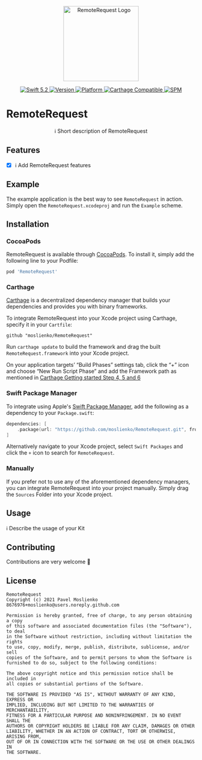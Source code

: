<p align="center">
   <img width="200" src="https://raw.githubusercontent.com/SvenTiigi/SwiftKit/gh-pages/readMeAssets/SwiftKitLogo.png" alt="RemoteRequest Logo">
</p>

<p align="center">
   <a href="https://developer.apple.com/swift/">
      <img src="https://img.shields.io/badge/Swift-5.2-orange.svg?style=flat" alt="Swift 5.2">
   </a>
   <a href="http://cocoapods.org/pods/RemoteRequest">
      <img src="https://img.shields.io/cocoapods/v/RemoteRequest.svg?style=flat" alt="Version">
   </a>
   <a href="http://cocoapods.org/pods/RemoteRequest">
      <img src="https://img.shields.io/cocoapods/p/RemoteRequest.svg?style=flat" alt="Platform">
   </a>
   <a href="https://github.com/Carthage/Carthage">
      <img src="https://img.shields.io/badge/Carthage-compatible-4BC51D.svg?style=flat" alt="Carthage Compatible">
   </a>
   <a href="https://github.com/apple/swift-package-manager">
      <img src="https://img.shields.io/badge/Swift%20Package%20Manager-compatible-brightgreen.svg" alt="SPM">
   </a>
</p>

# RemoteRequest

<p align="center">
ℹ️ Short description of RemoteRequest
</p>

## Features

- [x] ℹ️ Add RemoteRequest features

## Example

The example application is the best way to see `RemoteRequest` in action. Simply open the `RemoteRequest.xcodeproj` and run the `Example` scheme.

## Installation

### CocoaPods

RemoteRequest is available through [CocoaPods](http://cocoapods.org). To install
it, simply add the following line to your Podfile:

```bash
pod 'RemoteRequest'
```

### Carthage

[Carthage](https://github.com/Carthage/Carthage) is a decentralized dependency manager that builds your dependencies and provides you with binary frameworks.

To integrate RemoteRequest into your Xcode project using Carthage, specify it in your `Cartfile`:

```ogdl
github "moslienko/RemoteRequest"
```

Run `carthage update` to build the framework and drag the built `RemoteRequest.framework` into your Xcode project. 

On your application targets’ “Build Phases” settings tab, click the “+” icon and choose “New Run Script Phase” and add the Framework path as mentioned in [Carthage Getting started Step 4, 5 and 6](https://github.com/Carthage/Carthage/blob/master/README.md#if-youre-building-for-ios-tvos-or-watchos)

### Swift Package Manager

To integrate using Apple's [Swift Package Manager](https://swift.org/package-manager/), add the following as a dependency to your `Package.swift`:

```swift
dependencies: [
    .package(url: "https://github.com/moslienko/RemoteRequest.git", from: "1.0.0")
]
```

Alternatively navigate to your Xcode project, select `Swift Packages` and click the `+` icon to search for `RemoteRequest`.

### Manually

If you prefer not to use any of the aforementioned dependency managers, you can integrate RemoteRequest into your project manually. Simply drag the `Sources` Folder into your Xcode project.

## Usage

ℹ️ Describe the usage of your Kit

## Contributing
Contributions are very welcome 🙌

## License

```
RemoteRequest
Copyright (c) 2021 Pavel Moslienko 8676976+moslienko@users.noreply.github.com

Permission is hereby granted, free of charge, to any person obtaining a copy
of this software and associated documentation files (the "Software"), to deal
in the Software without restriction, including without limitation the rights
to use, copy, modify, merge, publish, distribute, sublicense, and/or sell
copies of the Software, and to permit persons to whom the Software is
furnished to do so, subject to the following conditions:

The above copyright notice and this permission notice shall be included in
all copies or substantial portions of the Software.

THE SOFTWARE IS PROVIDED "AS IS", WITHOUT WARRANTY OF ANY KIND, EXPRESS OR
IMPLIED, INCLUDING BUT NOT LIMITED TO THE WARRANTIES OF MERCHANTABILITY,
FITNESS FOR A PARTICULAR PURPOSE AND NONINFRINGEMENT. IN NO EVENT SHALL THE
AUTHORS OR COPYRIGHT HOLDERS BE LIABLE FOR ANY CLAIM, DAMAGES OR OTHER
LIABILITY, WHETHER IN AN ACTION OF CONTRACT, TORT OR OTHERWISE, ARISING FROM,
OUT OF OR IN CONNECTION WITH THE SOFTWARE OR THE USE OR OTHER DEALINGS IN
THE SOFTWARE.
```
